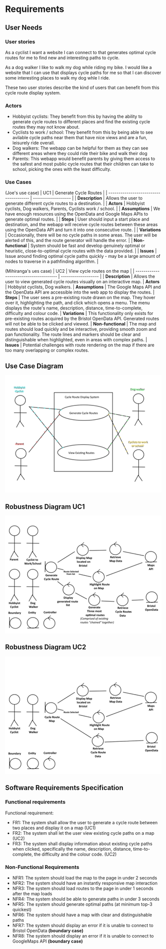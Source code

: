 # Requirements

## User Needs

### User stories
As a cyclist I want a website I can connect to that generates optimal cycle routes
for me to find new and interesting paths to cycle.

As a dog walker I like to walk my dog while riding my bike. I would like a website that I can use
that displays cycle paths for me so that I can discover some interesting places
to walk my dog whle I ride.

These two user stories describe the kind of users that can benefit from this cycle route display system.

### Actors
- Hobbyist cyclists:
They benefit from this by having the ability to generate cycle routes to different places and find the existing cycle
routes they may not know about.
- Cyclists to work / school:
They benefit from this by being able to see avilable cycle paths near them that have nice views and are a fun, leisurely ride overall.
- Dog walkers:
The webapp can be helpful for them as they can see different areas where they could ride
their bike and walk their dog
- Parents:
This webapp would benefit parents by giving them access to the safest and most public cycle
routes that their children can take to school, picking the ones with the least difficulty.

### Use Cases
 

(Joe's use case)
| UC1 | Generate Cycle Routes |
| -------------------------------------- | ------------------- |
| **Description** | Allows the user to generate different cycle routes to a destination. |
| **Actors** | Hobbyist cyclists, Dog walkers, Parents, Cyclists work / school. |
| **Assumptions** | We have enough resources using the OpenData and Google Maps APIs to generate optimal routes. |
| **Steps** | User should input a start place and destination, and the webapp will receive cycle routes between these areas using the OpenData API and turn it into one consecutive route. |
| **Variations** | Occasionally, there will be no cycle paths in some areas. The user will be alerted of this, and the route generator will handle the error. |
| **Non-functional** | System should be fast and develop genuinely optimal or heuristic, close-to-optimal cycle routes with the data provided. |
| **Issues** | Issue around finding optimal cycle paths quickly - may be a large amount of nodes to traverse in a pathfinding algorithm. |


 
 
(Mihiranga's ues case)
| UC2 | View cycle routes on the map | 
| -------------------------------------- | ------------------- |
| **Description** |  Allows the user to view generated cycle routes visually on an interactive map.
| **Actors** |  Hobbyist cyclists, Dog walkers.
| **Assumptions** | The Google Maps API and the OpenData API are accessible into the web app to display the routes.
| **Steps** | The user sees a pre-existing route drawn on the map. They hover over it, highlighting the path, and click which opens a menu. The menu displays the route's name, description, distance, time-to-complete, difficulty and colour code.
| **Variations** | This functionality only exists for pre-existing routes acquired by the Bristol OpenData API. Generated routes will not be able to be clicked and viewed.
| **Non-functional** | The map and routes should load quickly and be interactive, providing smooth zoom and pan functionality. The route lines and markers should be clear and distinguishable when highlighted, even in areas with complex paths.
| **Issues** | Potential challenges with route rendering on the map if there are too many overlapping or complex routes.

## Use Case Diagram

![UCD](images/UseCaseDiagram.png)

## Robustness Diagram UC1

![RD1](images/RobustnessDiagram1.png)

## Robustness Diagram UC2

![RD2](images/RobustnessDiagram2.png)

## Software Requirements Specification
### Functional requirements
Functional requirement:
- FR1: The system shall allow the user to generate a cycle route between two places
and display it on a map (UC1)
- FR2: The system shall let the user view existing cycle paths on a map (UC2)
- FR3: The system shall display information about existing cycle paths when clicked,
specifically the name, description, distance, time-to-complete, the difficulty and the colour code. (UC2)

### Non-Functional Requirements
- NFR1: The system should load the map to the page in under 2 seconds
- NFR2: The system should have an instantly responsive map interaction
- NFR3: The system should load routes to the page in under 1 seconds after the map loads
- NFR4: The system should be able to generate paths in under 3 seconds
- NFR5: The system should generate optimal paths (at minimum top-3 quickest)
- NFR6: The system should have a map with clear and distinguishable paths
- NFR7: The system should display an error if it is unable to connect to Bristol OpenData **(boundary case)**
- NFR8: The system should display an error if it is unable to connect to GoogleMaps API **(boundary case)**
